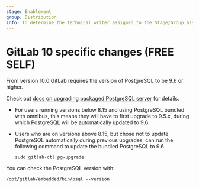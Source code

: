 ```yaml
---
stage: Enablement
group: Distribution
info: To determine the technical writer assigned to the Stage/Group associated with this page, see https://about.gitlab.com/handbook/engineering/ux/technical-writing/#designated-technical-writers
---
```


# GitLab 10 specific changes **(FREE SELF)**

From version 10.0 GitLab requires the version of PostgreSQL to be 9.6 or
higher.

Check out [docs on upgrading packaged PostgreSQL server](../settings/database.md#upgrade-packaged-postgresql-server)
for details.

- For users running versions below 8.15 and using PostgreSQL bundled with
  omnibus, this means they will have to first upgrade to 9.5.x, during which
  PostgreSQL will be automatically updated to 9.6.
- Users who are on versions above 8.15, but chose not to update PostgreSQL
  automatically during previous upgrades, can run the following command to
  update the bundled PostgreSQL to 9.6

  ```shell
  sudo gitlab-ctl pg-upgrade
  ```

You can check the PostgreSQL version with:

```shell
/opt/gitlab/embedded/bin/psql --version
```
